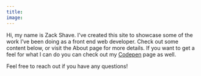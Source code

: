 ```yaml
---
title:
image: 
---
```


Hi, my name is Zack Shave. I’ve created this site to showcase some of the work I’ve been doing as a front end web developer. Check out some content below, or visit the <nuxt-link to="/about">About page</nuxt-link> for more details. If you want to get a feel for what I can do you can check out my <a href="https://codepen.io/zackshave" target="_blank">Codepen</a> page as well.

Feel free to reach out if you have any questions! 

<article-grid :articles="articles"></article-grid>